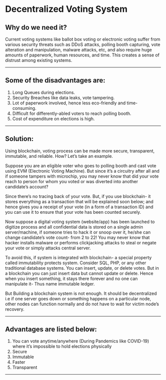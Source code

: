 # Decentralized Voting System

## Why do we need it? 
Current voting systems like ballot box voting or electronic voting suffer from various security threats such as DDoS attacks, polling booth capturing, vote alteration and manipulation, malware attacks, etc, and also require huge amounts of paperwork, human resources, and time. This creates a sense of distrust among existing systems.   

---
## Some of the disadvantages are:
1. Long Queues during elections.  
2. Security Breaches like data leaks, vote tampering.  
3. Lot of paperwork involved, hence less eco-friendly and time-consuming.  
4. Difficult for differently-abled voters to reach polling booth.  
5. Cost of expenditure on elections is high.
 
---
## Solution: 
Using blockchain, voting process can be made more secure, transparent, immutable, and reliable. How? Let’s take an example. 

Suppose you are an eligible voter who goes to polling booth and cast vote using EVM (Electronic Voting Machine). But since it’s a circuitry after all and if someone tampers with microchip, you may never know that did your vote reach to person for whom you voted or was diverted into another candidate’s account?  

Since there’s no tracing back of your vote. But, if you use blockchain- it stores everything as a transaction that will be explained soon below; and hence gives you a receipt of your vote (in a form of a transaction ID) and you can use it to ensure that your vote has been counted securely.  

Now suppose a digital voting system (website/app) has been launched to digitize process and all confidential data is stored on a single admin server/machine, if someone tries to hack it or snoop over it, he/she can change candidate’s vote count- from 2 to 22! You may never know that hacker installs malware or performs clickjacking attacks to steal or negate your vote or simply attacks central server. 

To avoid this, if system is integrated with blockchain- a special property called immutability protects system. Consider SQL, PHP, or any other traditional database systems. You can insert, update, or delete votes. But in a blockchain you can just insert data but cannot update or delete. Hence when you insert something, it stays there forever and no one can manipulate it- Thus name immutable ledger. 

But Building a blockchain system is not enough. It should be decentralized i.e if one server goes down or something happens on a particular node, other nodes can function normally and do not have to wait for victim node’s recovery. 

---
## Advantages are listed below:
1. You can vote anytime/anywhere (During Pandemics like COVID-19) where it’s impossible to hold elections physically  
2. Secure  
3. Immutable  
4. Faster  
5. Transparent

---
